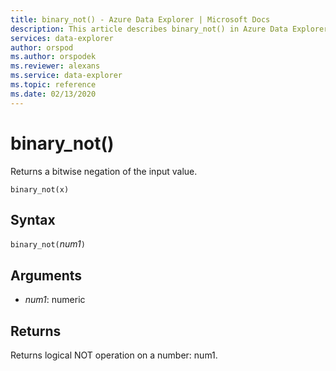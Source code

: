 ```yaml
---
title: binary_not() - Azure Data Explorer | Microsoft Docs
description: This article describes binary_not() in Azure Data Explorer.
services: data-explorer
author: orspod
ms.author: orspodek
ms.reviewer: alexans
ms.service: data-explorer
ms.topic: reference
ms.date: 02/13/2020
---
```

# binary_not()

Returns a bitwise negation of the input value.

```kusto
binary_not(x)
```

## Syntax

`binary_not(`*num1*`)`

## Arguments

* *num1*: numeric 

## Returns

Returns logical NOT operation on a number: num1.